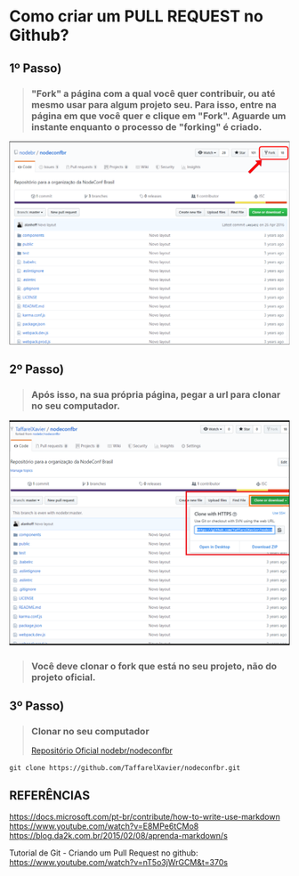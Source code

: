 # Como criar um PULL REQUEST no Github?

## 1º Passo)
> ###  "Fork" a página com a qual você quer contribuir, ou até mesmo usar para algum projeto seu. Para isso, entre na página em que você quer e clique em "Fork". Aguarde um instante enquanto o processo de __"forking"__ é criado.
> 
![fork_imagem](assets/imagem1.png)
## 2º Passo) 
> ###  Após isso, na sua __própria página__, pegar a url para clonar no seu computador.
> 
![fork_imagem](assets/imagem2.png)
> ### Você deve clonar o fork que está no seu projeto, não do projeto __oficial__.

## 3º Passo)
> ### Clonar no seu computador
> [Repositório Oficial nodebr/nodeconfbr](https://github.com/nodebr/nodeconfbr) 
```git
git clone https://github.com/TaffarelXavier/nodeconfbr.git
```




## REFERÊNCIAS

https://docs.microsoft.com/pt-br/contribute/how-to-write-use-markdown<br/>
https://www.youtube.com/watch?v=E8MPe6tCMo8<br/> 
https://blog.da2k.com.br/2015/02/08/aprenda-markdown/s<br/> 

Tutorial de Git - Criando um Pull Request no github:<br/>
https://www.youtube.com/watch?v=nT5o3jWrGCM&t=370s
